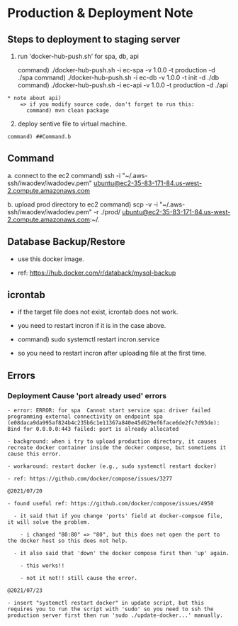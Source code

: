 # Production & Deployment Note

## Steps to deployment to staging server

  1. run 'docker-hub-push.sh' for spa, db, api

      command) ./docker-hub-push.sh -i ec-spa -v 1.0.0 -t production -d ./spa
      command) ./docker-hub-push.sh -i ec-db -v 1.0.0 -t init -d ./db
      command) ./docker-hub-push.sh -i ec-api -v 1.0.0 -t production -d ./api
     
    * note about api)
        => if you modify source code, don't forget to run this:
          command) mvn clean package

  2. deploy sentive file to virtual machine.

    command) ##Command.b
    
## Command

  a. connect to the ec2
    command) ssh -i "~/.aws-ssh/iwaodev/iwadodev.pem" ubuntu@ec2-35-83-171-84.us-west-2.compute.amazonaws.com

  b. upload prod directory to ec2
    command) scp -v -i "~/.aws-ssh/iwaodev/iwadodev.pem" -r ./prod/ ubuntu@ec2-35-83-171-84.us-west-2.compute.amazonaws.com:~/.

## Database Backup/Restore

  - use this docker image.

  - ref: https://hub.docker.com/r/databack/mysql-backup

## icrontab

  - if the target file does not exist, icrontab does not work.

  - you need to restart incron if it is in the case above.

  - command) sudo systemctl restart incron.service

  - so you need to restart incron after uploading file at the first time.

## Errors

  ### Deployment Cause 'port already used' errors

    - error: ERROR: for spa  Cannot start service spa: driver failed programming external connectivity on endpoint spa (e08daca9da995af824b4c235b6c1e11367a840e45d629ef6face6de2fc7d93de): Bind for 0.0.0.0:443 failed: port is already allocated

    - background: when i try to upload production directory, it causes recreate docker container inside the docker compose, but sometiems it cause this error.

    - workaround: restart docker (e.g., sudo systemctl restart docker)

    - ref: https://github.com/docker/compose/issues/3277 

    @2021/07/20

    - found useful ref: https://github.com/docker/compose/issues/4950

      - it said that if you change 'ports' field at docker-compsoe file, it will solve the problem.

        - i changed "80:80" => "80", but this does not open the port to the docker host so this does not help.

      - it also said that 'down' the docker compose first then 'up' again.

        - this works!!

        - not it not!! still cause the error.

    @2021/07/23
  
    - insert "systemctl restart docker" in update script, but this requires you to run the script with 'sudo' so you need to ssh the production server first then run 'sudo ./update-docker...' manually.

    

    


